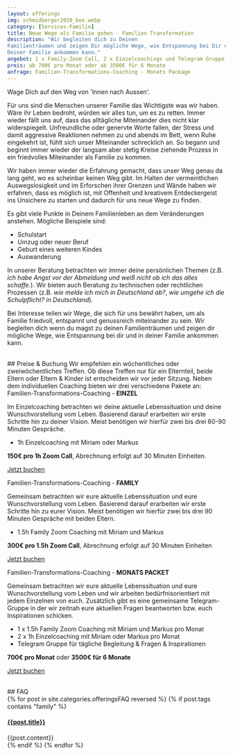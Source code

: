 ```yaml
---
layout: offerings
img: schmidberger2020_box.webp
category: [Services-Familie]
title: Neue Wege als Familie gehen - Familien Transformation
description: "Wir begleiten dich zu Deinen
Familienträumen und zeigen Dir mögliche Wege, wie Entspannung bei Dir und in
Deiner Familie ankommen kann."
angebot: 1 x Family-Zoom Call, 2 x Einzelcoachings und Telegram Gruppe
preis: ab 700€ pro Monat oder ab 3500€ für 6 Monate
anfrage: Familien-Transformations-Coaching - Monats Package
---
```


Wage Dich auf den Weg von 'Innen nach Aussen'.

Für uns sind die Menschen unserer Familie das Wichtigste was wir haben. Wäre ihr
Leben bedroht, würden wir alles tun, um es zu retten. Immer wieder fällt uns auf,
dass das alltägliche Miteinander dies nicht klar widerspiegelt. Unfreundliche
oder genervte Worte fallen, der Stress und damit aggressive Reaktionen nehmen zu
und abends im Bett, wenn Ruhe eingekehrt ist, fühlt sich unser Miteinander schrecklich
an. So begann und beginnt immer wieder der langsam aber stetig Kreise ziehende
Prozess in ein friedvolles Miteinander als Familie zu kommen.

Wir haben immer wieder die Erfahrung gemacht, dass unser Weg genau da lang geht, wo es scheinbar keinen Weg gibt. Im Halten der vermeintlichen Auswegslosigkeit und im Erforschen ihrer Grenzen und Wände haben wir erfahren, dass es möglich ist, mit Offenheit und kreativem Entdeckergeist ins Unsichere zu starten und dadurch für uns neue Wege zu finden.

Es gibt viele Punkte in Deinem Familienleben an dem Veränderungen anstehen. Mögliche Beispiele sind:
* Schulstart
* Umzug oder neuer Beruf
* Geburt eines weiteren Kindes
* Auswanderung

In unserer Beratung betrachten wir immer deine persönlichen Themen (z.B. *ich habe Angst vor der Abmeldung und weiß nicht ob ich das alles schaffe.*). Wir bieten auch Beratung zu technischen oder rechtlichen Prozessen (z.B. *wie melde ich mich in Deutschland ab?*, *wie umgehe ich die Schulpflicht? in Deutschland*).

Bei Interesse teilen wir Wege, die sich für uns bewährt haben, um als Familie friedvoll, entspannt und
genussreich miteinander zu sein. Wir begleiten dich wenn du magst zu deinen
Familienträumen und zeigen dir mögliche Wege, wie Entspannung bei dir und in
deiner Familie ankommen kann.


<br>
## Preise & Buchung
Wir empfehlen ein wöchentliches oder zweiwöchentliches Treffen. Ob diese Treffen nur für ein Elternteil, beide Eltern oder Eltern & Kinder ist entscheiden wir vor jeder Sitzung. Neben dem individuellen Coaching bieten wir drei verschiedene Pakete an:


<div class="panel panel-info">
<div class="panel-heading">Familien-Transformations-Coaching - <b>EINZEL</b></div>
<div class="panel-body">
  <p>Im Einzelcoaching betrachten wir deine aktuelle Lebenssituation und deine Wunschvorstellung vom Leben. Basierend darauf erarbeiten wir erste Schritte hin zu deiner Vision. Meist benötigen wir hierfür zwei bis drei 60-90 Minuten Gespräche.</p>
  <ul>
  <li>1h Einzelcoaching mit Miriam oder Markus</li>
  </ul>
  <b>150€ pro 1h Zoom Call</b>, Abrechnung erfolgt auf 30 Minuten Einheiten.
  <p><a href="mailto:{{ site.email }}?subject=Familien-Transformations-Coaching - Einzel" target="_blank" class="btn btn-primary">Jetzt buchen</a></p>
</div>
</div>

<div class="panel panel-info">
<div class="panel-heading">Familien-Transformations-Coaching - <b>FAMILY</b></div>
<div class="panel-body">
  <p>Gemeinsam betrachten wir eure aktuelle Lebenssituation und eure Wunschvorstellung vom Leben. Basierend darauf erarbeiten wir erste Schritte hin zu eurer Vision. Meist benötigen wir hierfür zwei bis drei 90 Minuten Gespräche mit beiden Eltern.</p>
  <ul>
  <li>1.5h Family Zoom Coaching mit Miriam und Markus</li>
  </ul>
  <b>300€ pro 1.5h Zoom Call</b>, Abrechnung erfolgt auf 30 Minuten Einheiten
  <p><a href="mailto:{{ site.email }}?subject=Familien-Transformations-Coaching - Family" target="_blank" class="btn btn-primary">Jetzt buchen</a></p>
</div>
</div>

<div class="panel panel-info">
<div class="panel-heading">Familien-Transformations-Coaching - <b>MONATS PACKET</b></div>
<div class="panel-body">
  <p>Gemeinsam betrachten wir eure aktuelle Lebenssituation und eure Wunschvorstellung vom Leben und wir arbeiten bedürfnisorientiert mit jedem Einzelnen von euch. Zusätzlich gibt es eine gemeinsame Telegram-Gruppe in der wir zeitnah eure aktuellen Fragen beantworten bzw. euch Inspirationen schicken.</p>
  <ul>
  <li>1 x 1.5h Family Zoom Coaching mit Miriam und Markus pro Monat</li>
  <li>2 x 1h Einzelcoaching mit Miriam oder Markus pro Monat</li>
  <li>Telegram Gruppe für tägliche Begleitung & Fragen & Inspirationen</li>
  </ul>
  <b>700€ pro Monat</b> oder <b>3500€ für 6 Monate</b>
  <p><a href="mailto:{{ site.email }}?subject=Familien-Transformations-Coaching - Monats Package" target="_blank" class="btn btn-primary">Jetzt buchen</a></p>
</div>
</div>


<br>
## FAQ
<div class="panel-group" id="accordion" role="tablist" aria-multiselectable="true">
  <div class="panel panel-default">
  {% for post in site.categories.offeringsFAQ reversed %}
    {% if post.tags contains "family" %}
    <div class="panel-heading" role="tab" id="{{post.anker}}Head">
      <h4 class="panel-title">
        <a rclass="collapsed" ole="button" data-toggle="collapse" data-parent="#accordion" href="#{{post.anker}}Role" aria-expanded="false" aria-controls="{{post.anker}}">
          {{post.title}}
        </a>
      </h4>
    </div>
    <div id="{{post.anker}}Role" class="panel-collapse collapse" role="tabpanel" aria-labelledby="{{post.anker}}Head">
      <div class="panel-body">
        {{post.content}}
      </div>
    </div>
    {% endif %}
  {% endfor %}
  </div>
</div>
